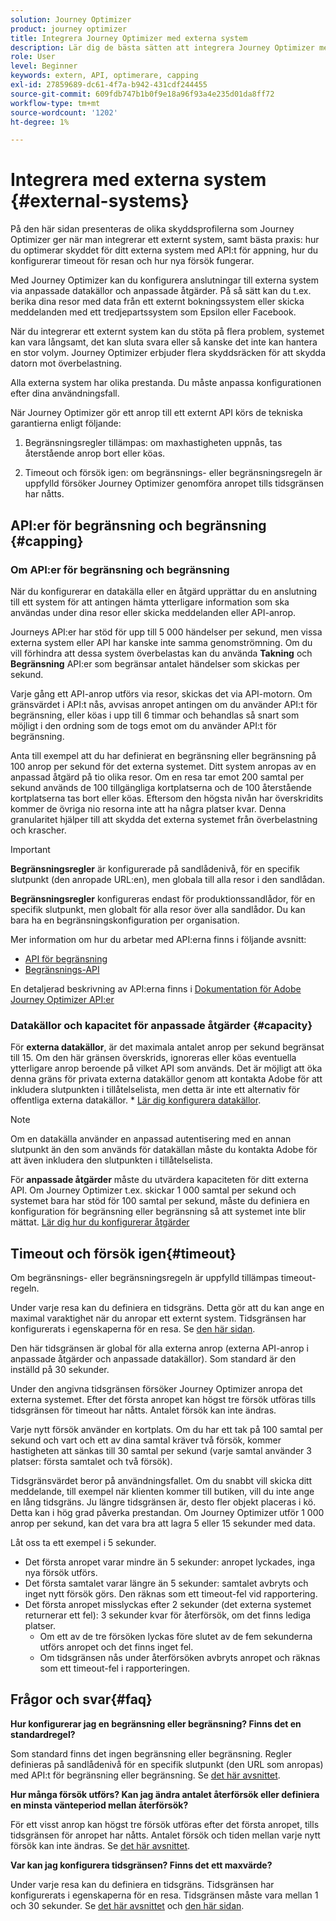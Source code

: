 ```yaml
---
solution: Journey Optimizer
product: journey optimizer
title: Integrera Journey Optimizer med externa system
description: Lär dig de bästa sätten att integrera Journey Optimizer med externa system
role: User
level: Beginner
keywords: extern, API, optimerare, capping
exl-id: 27859689-dc61-4f7a-b942-431cdf244455
source-git-commit: 609fdb747b1b0f9e18a96f93a4e235d01da8ff72
workflow-type: tm+mt
source-wordcount: '1202'
ht-degree: 1%

---
```


# Integrera med externa system {#external-systems}

På den här sidan presenteras de olika skyddsprofilerna som Journey Optimizer ger när man integrerar ett externt system, samt bästa praxis: hur du optimerar skyddet för ditt externa system med API:t för appning, hur du konfigurerar timeout för resan och hur nya försök fungerar.

Med Journey Optimizer kan du konfigurera anslutningar till externa system via anpassade datakällor och anpassade åtgärder. På så sätt kan du t.ex. berika dina resor med data från ett externt bokningssystem eller skicka meddelanden med ett tredjepartssystem som Epsilon eller Facebook.

När du integrerar ett externt system kan du stöta på flera problem, systemet kan vara långsamt, det kan sluta svara eller så kanske det inte kan hantera en stor volym. Journey Optimizer erbjuder flera skyddsräcken för att skydda datorn mot överbelastning.

Alla externa system har olika prestanda. Du måste anpassa konfigurationen efter dina användningsfall.

När Journey Optimizer gör ett anrop till ett externt API körs de tekniska garantierna enligt följande:

1. Begränsningsregler tillämpas: om maxhastigheten uppnås, tas återstående anrop bort eller köas.

2. Timeout och försök igen: om begränsnings- eller begränsningsregeln är uppfylld försöker Journey Optimizer genomföra anropet tills tidsgränsen har nåtts.

## API:er för begränsning och begränsning {#capping}

### Om API:er för begränsning och begränsning

När du konfigurerar en datakälla eller en åtgärd upprättar du en anslutning till ett system för att antingen hämta ytterligare information som ska användas under dina resor eller skicka meddelanden eller API-anrop.

Journeys API:er har stöd för upp till 5 000 händelser per sekund, men vissa externa system eller API har kanske inte samma genomströmning. Om du vill förhindra att dessa system överbelastas kan du använda **Takning** och **Begränsning** API:er som begränsar antalet händelser som skickas per sekund.

Varje gång ett API-anrop utförs via resor, skickas det via API-motorn. Om gränsvärdet i API:t nås, avvisas anropet antingen om du använder API:t för begränsning, eller köas i upp till 6 timmar och behandlas så snart som möjligt i den ordning som de togs emot om du använder API:t för begränsning.

Anta till exempel att du har definierat en begränsning eller begränsning på 100 anrop per sekund för det externa systemet. Ditt system anropas av en anpassad åtgärd på tio olika resor. Om en resa tar emot 200 samtal per sekund används de 100 tillgängliga kortplatserna och de 100 återstående kortplatserna tas bort eller köas. Eftersom den högsta nivån har överskridits kommer de övriga nio resorna inte att ha några platser kvar. Denna granularitet hjälper till att skydda det externa systemet från överbelastning och krascher.

>[!IMPORTANT]
>
>**Begränsningsregler** är konfigurerade på sandlådenivå, för en specifik slutpunkt (den anropade URL:en), men globala till alla resor i den sandlådan.
>
>**Begränsningsregler** konfigureras endast för produktionssandlådor, för en specifik slutpunkt, men globalt för alla resor över alla sandlådor. Du kan bara ha en begränsningskonfiguration per organisation.

Mer information om hur du arbetar med API:erna finns i följande avsnitt:

* [API för begränsning](capping.md)
* [Begränsnings-API](throttling.md)

En detaljerad beskrivning av API:erna finns i [Dokumentation för Adobe Journey Optimizer API:er](https://developer.adobe.com/journey-optimizer-apis/references/journeys/)

### Datakällor och kapacitet för anpassade åtgärder {#capacity}

För **externa datakällor**, är det maximala antalet anrop per sekund begränsat till 15. Om den här gränsen överskrids, ignoreras eller köas eventuella ytterligare anrop beroende på vilket API som används. Det är möjligt att öka denna gräns för privata externa datakällor genom att kontakta Adobe för att inkludera slutpunkten i tillåtelselista, men detta är inte ett alternativ för offentliga externa datakällor. * [Lär dig konfigurera datakällor](../datasource/about-data-sources.md).

>[!NOTE]
>
>Om en datakälla använder en anpassad autentisering med en annan slutpunkt än den som används för datakällan måste du kontakta Adobe för att även inkludera den slutpunkten i tillåtelselista.

För **anpassade åtgärder** måste du utvärdera kapaciteten för ditt externa API. Om Journey Optimizer t.ex. skickar 1 000 samtal per sekund och systemet bara har stöd för 100 samtal per sekund, måste du definiera en konfiguration för begränsning eller begränsning så att systemet inte blir mättat. [Lär dig hur du konfigurerar åtgärder](../action/action.md)

## Timeout och försök igen{#timeout}

Om begränsnings- eller begränsningsregeln är uppfylld tillämpas timeout-regeln.

Under varje resa kan du definiera en tidsgräns. Detta gör att du kan ange en maximal varaktighet när du anropar ett externt system. Tidsgränsen har konfigurerats i egenskaperna för en resa. Se [den här sidan](../building-journeys/journey-gs.md#timeout_and_error).

Den här tidsgränsen är global för alla externa anrop (externa API-anrop i anpassade åtgärder och anpassade datakällor). Som standard är den inställd på 30 sekunder.

Under den angivna tidsgränsen försöker Journey Optimizer anropa det externa systemet. Efter det första anropet kan högst tre försök utföras tills tidsgränsen för timeout har nåtts. Antalet försök kan inte ändras.

Varje nytt försök använder en kortplats. Om du har ett tak på 100 samtal per sekund och vart och ett av dina samtal kräver två försök, kommer hastigheten att sänkas till 30 samtal per sekund (varje samtal använder 3 platser: första samtalet och två försök).

Tidsgränsvärdet beror på användningsfallet. Om du snabbt vill skicka ditt meddelande, till exempel när klienten kommer till butiken, vill du inte ange en lång tidsgräns. Ju längre tidsgränsen är, desto fler objekt placeras i kö. Detta kan i hög grad påverka prestandan. Om Journey Optimizer utför 1 000 anrop per sekund, kan det vara bra att lagra 5 eller 15 sekunder med data.

Låt oss ta ett exempel i 5 sekunder.

* Det första anropet varar mindre än 5 sekunder: anropet lyckades, inga nya försök utförs.
* Det första samtalet varar längre än 5 sekunder: samtalet avbryts och inget nytt försök görs. Den räknas som ett timeout-fel vid rapportering.
* Det första anropet misslyckas efter 2 sekunder (det externa systemet returnerar ett fel): 3 sekunder kvar för återförsök, om det finns lediga platser.
   * Om ett av de tre försöken lyckas före slutet av de fem sekunderna utförs anropet och det finns inget fel.
   * Om tidsgränsen nås under återförsöken avbryts anropet och räknas som ett timeout-fel i rapporteringen.

## Frågor och svar{#faq}

**Hur konfigurerar jag en begränsning eller begränsning? Finns det en standardregel?**

Som standard finns det ingen begränsning eller begränsning. Regler definieras på sandlådenivå för en specifik slutpunkt (den URL som anropas) med API:t för begränsning eller begränsning. Se [det här avsnittet](../configuration/external-systems.md#capping).

**Hur många försök utförs? Kan jag ändra antalet återförsök eller definiera en minsta vänteperiod mellan återförsök?**

För ett visst anrop kan högst tre försök utföras efter det första anropet, tills tidsgränsen för anropet har nåtts. Antalet försök och tiden mellan varje nytt försök kan inte ändras. Se [det här avsnittet](../configuration/external-systems.md#timeout).

**Var kan jag konfigurera tidsgränsen? Finns det ett maxvärde?**

Under varje resa kan du definiera en tidsgräns. Tidsgränsen har konfigurerats i egenskaperna för en resa. Tidsgränsen måste vara mellan 1 och 30 sekunder. Se [det här avsnittet](../configuration/external-systems.md#timeout) och [den här sidan](../building-journeys/journey-gs.md#timeout_and_error).